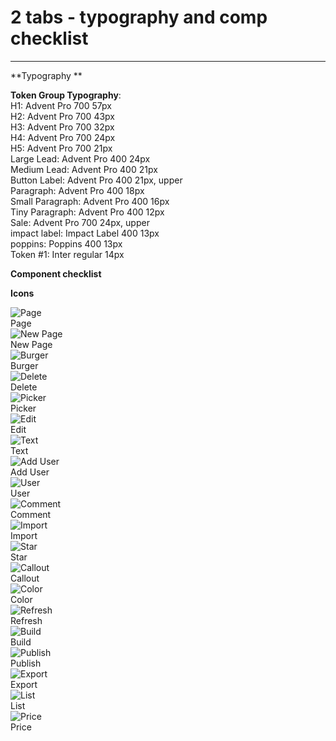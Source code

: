 
# 2 tabs - typography and comp checklist 

---

  
**Typography **  
  
**Token Group Typography**:    
H1: Advent Pro 700 57px  
H2: Advent Pro 700 43px  
H3: Advent Pro 700 32px  
H4: Advent Pro 700 24px  
H5: Advent Pro 700 21px  
Large Lead: Advent Pro 400 24px  
Medium Lead: Advent Pro 400 21px  
Button Label: Advent Pro 400 21px, upper  
Paragraph: Advent Pro 400 18px  
Small Paragraph: Advent Pro 400 16px  
Tiny Paragraph: Advent Pro 400 12px  
Sale: Advent Pro 700 24px, upper  
impact label: Impact Label 400 13px  
poppins: Poppins 400 13px  
Token #1: Inter regular 14px  
  
  
**Component checklist**  
  
  
**Icons**  
  
![Page](https://studio-assets.supernova.io/design-systems/95692/a7dc58f9-f27c-4d8e-afd0-21889234eb7f.png)  
Page  
![New Page](https://studio-assets.supernova.io/design-systems/95692/aa2ab950-939b-46cd-a44d-25dbd65b36d1.png)  
New Page  
![Burger](https://studio-assets.supernova.io/design-systems/95692/c3c71ea5-8e93-4d5e-a827-70e3a9e83647.png)  
Burger  
![Delete](https://studio-assets.supernova.io/design-systems/95692/aba3dfa0-454b-45e7-b489-aeb196016dcb.png)  
Delete  
![Picker](https://studio-assets.supernova.io/design-systems/95692/47277f22-f183-41f3-be1c-34455423a1bf.png)  
Picker  
![Edit](https://studio-assets.supernova.io/design-systems/95692/5da6116f-a0f4-4167-9ce3-675b809370ad.png)  
Edit  
![Text](https://studio-assets.supernova.io/design-systems/95692/013a4526-50f3-44ac-805c-5e6d1d39bbc6.png)  
Text  
![Add User](https://studio-assets.supernova.io/design-systems/95692/5cc317ac-21bc-4ed1-a739-41cdcf6f0ef8.png)  
Add User  
![User](https://studio-assets.supernova.io/design-systems/95692/d45b270c-f1b8-4b47-8953-a90f3994a3c4.png)  
User  
![Comment](https://studio-assets.supernova.io/design-systems/95692/58545d52-c25f-47ee-bd6f-7252ba97cb84.png)  
Comment  
![Import](https://studio-assets.supernova.io/design-systems/95692/c5fc31e6-7419-4335-b269-31ff9111ac25.png)  
Import  
![Star](https://studio-assets.supernova.io/design-systems/95692/37064805-5d3f-43e6-849c-4b5e18a87a26.png)  
Star  
![Callout](https://studio-assets.supernova.io/design-systems/95692/e3e4cfc9-6bf6-4ef5-849a-59023e084c52.png)  
Callout  
![Color](https://studio-assets.supernova.io/design-systems/95692/c7f108ee-8731-4cab-aa34-76485fa2ba01.png)  
Color  
![Refresh](https://studio-assets.supernova.io/design-systems/95692/98d0b800-0648-4b7e-934f-6a17d5d20383.png)  
Refresh  
![Build](https://studio-assets.supernova.io/design-systems/95692/231cd2a9-e3c0-4691-b5a4-ecdcc532cf78.png)  
Build  
![Publish](https://studio-assets.supernova.io/design-systems/95692/385e9885-9143-4f2c-9ebf-6b718becf457.png)  
Publish  
![Export](https://studio-assets.supernova.io/design-systems/95692/d59e37a6-fe68-4829-b801-adfd2c7d58e0.png)  
Export  
![List](https://studio-assets.supernova.io/design-systems/95692/710e401e-2f14-44d3-bec7-d1e4f6f1082c.png)  
List  
![Price](https://studio-assets.supernova.io/design-systems/95692/a4630d08-6d9b-411f-ad62-1a11ad87e202.png)  
Price  
  
